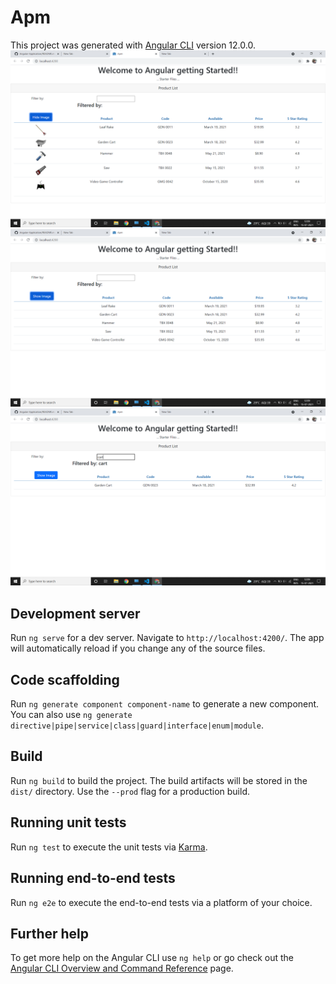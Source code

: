 # Apm

This project was generated with [Angular CLI](https://github.com/angular/angular-cli) version 12.0.0.
![Alt text](https://github.com/sharma18b/Angular-Application/blob/main/src/1.png?raw=true "Title")
![Alt text](https://github.com/sharma18b/Angular-Application/blob/main/src/2.png?raw=true "Title123")
![Alt text](https://github.com/sharma18b/Angular-Application/blob/main/src/3.png?raw=true "Title")



## Development server

Run `ng serve` for a dev server. Navigate to `http://localhost:4200/`. The app will automatically reload if you change any of the source files.

## Code scaffolding

Run `ng generate component component-name` to generate a new component. You can also use `ng generate directive|pipe|service|class|guard|interface|enum|module`.

## Build

Run `ng build` to build the project. The build artifacts will be stored in the `dist/` directory. Use the `--prod` flag for a production build.

## Running unit tests

Run `ng test` to execute the unit tests via [Karma](https://karma-runner.github.io).

## Running end-to-end tests

Run `ng e2e` to execute the end-to-end tests via a platform of your choice.

## Further help

To get more help on the Angular CLI use `ng help` or go check out the [Angular CLI Overview and Command Reference](https://angular.io/cli) page.
